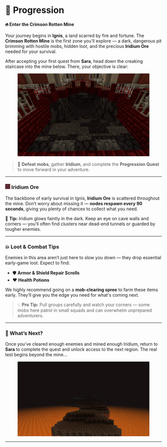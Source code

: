 # 📶 Progression

#### 🔥 Enter the Crimson Rotten Mine

Your journey begins in **Ignis**, a land scarred by fire and fortune. The **Crimson Rotten Mine** is the first zone you'll explore — a dark, dangerous pit brimming with hostile mobs, hidden loot, and the precious **Iridium Ore** needed for your survival.

After accepting your first quest from **Sara**, head down the creaking staircase into the mine below. There, your objective is clear:

<figure><img src="../../../.gitbook/assets/2025-07-26_12.25.08.png" alt="" width="563"><figcaption></figcaption></figure>

> 🎯 **Defeat mobs**, gather **Iridium**, and complete the **Progression Quest** to move forward in your adventure.

***

### ![](<../../../.gitbook/assets/image (374).png>) Iridium Ore

The backbone of early survival in Ignis, **Iridium Ore** is scattered throughout the mine. Don’t worry about missing it — **nodes respawn every 90 seconds**, giving you plenty of chances to collect what you need.

📌 **Tip:** Iridium glows faintly in the dark. Keep an eye on cave walls and corners — you’ll often find clusters near dead-end tunnels or guarded by tougher enemies.

***

### 💥 Loot & Combat Tips

Enemies in this area aren’t just here to slow you down — they drop essential early-game loot. Expect to find:

* 🛡️ **Armor & Shield Repair Scrolls**
* ❤️ **Health Potions**



We highly recommend going on a **mob-clearing spree** to farm these items early. They’ll give you the edge you need for what's coming next.

> 💡 **Pro Tip:** Pull groups carefully and watch your corners — some mobs here patrol in small squads and can overwhelm unprepared adventurers.

***

### 🚪 What’s Next?

Once you’ve cleared enough enemies and mined enough Iridium, return to **Sara** to complete the quest and unlock access to the next region. The real test begins beyond the mine...

<figure><img src="../../../.gitbook/assets/image (375).png" alt="" width="563"><figcaption></figcaption></figure>

***
